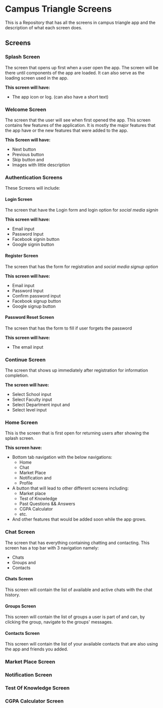 # Campus Triangle Screens

This is a Repository that has all the screens in campus triangle app and the description of what each screen does.

## Screens

### Splash Screen

The screen that opens up first when a user open the app.
The screen will be there until components of the app are loaded.
It can also serve as the loading screen used in the app.

**This screen will have:**

- The app icon or log. (can also have a short text)

### Welcome Screen

The screen that the user will see when first opened the app.
This screen contains few features of the application.
It is mostly the major features that the app have or the new features that were added to the app.

**This Screen will have:**

- Next button
- Previous button
- Skip button and
- Images with little description

### Authentication Screens

These Screens will include:

#### Login Screen

The screen that have the Login form and login option for _social media signin_

**This screen will have:**

- Email input
- Password Input
- Facebook signin button
- Google signin button

#### Register Screen

The screen that has the form for registration and _social media signup option_

**This screen will have:**

- Email input
- Password Input
- Confirm password input
- Facebook signup button
- Google signup button

#### Password Reset Screen

The screen that has the form to fill if user forgets the password

**This screen will have:**

- The email input

### Continue Screen

The screen that shows up immediately after registration for information completion.

**The screen will have:**

- Select School input
- Select Faculty input
- Select Department input and
- Select level input

### Home Screen

This is the screen that is first open for returning users after showing the splash screen.

**This screen have:**

- Bottom tab navigation with the below navigations:
  - Home
  - Chat
  - Market Place
  - Notification and
  - Profile
- A button that will lead to other different screens including:
  - Market place
  - Test of Knowledge
  - Past Questions && Answers
  - CGPA Calculator
  - etc.
- And other features that would be added soon while the app grows.

### Chat Screen

The screen that has everything containing chatting and contacting.
This screen has a top bar with 3 navigation namely:

- Chats
- Groups and
- Contacts

#### Chats Screen

This screen will contain the list of available and active chats with the chat history.

#### Groups Screen

This screen will contain the list of groups a user is part of and can, by clicking the group, navigate to the groups' messages.

#### Contacts Screen

This screen will contain the list of your available contacts that are also using the app and friends you added.

### Market Place Screen

### Notification Screen

### Test Of Knowledge Screen

### CGPA Calculator Screen
